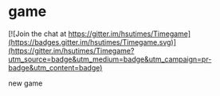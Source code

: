 # game

[![Join the chat at https://gitter.im/hsutimes/Timegame](https://badges.gitter.im/hsutimes/Timegame.svg)](https://gitter.im/hsutimes/Timegame?utm_source=badge&utm_medium=badge&utm_campaign=pr-badge&utm_content=badge)

new game
